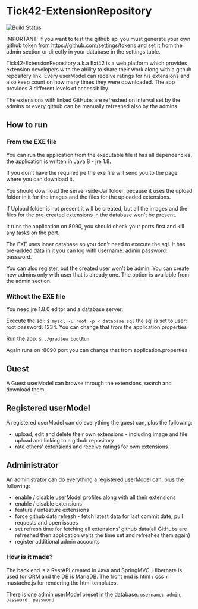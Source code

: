 # Tick42-ExtensionRepository

[![Build Status](https://travis-ci.org/Smytt/Tick42-ExtensionRepository.svg?branch=master)](https://travis-ci.org/Smytt/Tick42-ExtensionRepository)

IMPORTANT: If you want to test the github api you must generate your own github token from https://github.com/settings/tokens and set it from the admin section or directly in your database in the settings table.

Tick42-ExtensionRepository a.k.a Ext42 is a web platform which provides extension developers with the ability to share their work along with a github repository link. Every userModel can receive ratings for his extensions and also keep count on how many times they were downloaded. The app provides 3 different levels of accessibility.

The extensions with linked GitHubs are refreshed on interval set by the admins or every github can be manually refreshed also by the admins.

## How to run

### From the EXE file

You can run the application from the executable file it has all dependencies, the application is written in Java 8 - jre 1.8.

If you don't have the required jre the exe file will send you to the page where you can download it.

You should download the server-side-Jar folder, because it uses the upload folder in it for the images and the files for the uploaded extensions.

If Upload folder is not present it will be created, but all the images and the files for the pre-created extensions in the database won't be present.

It runs the application on 8090, you should check your ports first and kill any tasks on the port.

The EXE uses inner database so you don't need to execute the sql. It has pre-added data in it you can log with username: admin password: password.

You can also register, but the created user won't be admin. You can create new admins only with user that is already one. The option is available from the admin section.

### Without the EXE file

You need jre 1.8.0 editor and a database server:

Execute the sql:
`$ mysql -u root -p < database.sql`
the sql is set to user: root password: 1234. You can change that from the application.properties

Run the app:
`$ ./gradlew bootRun`

Again runs on :8090 port you can change that from application.properties

## Guest

A Guest userModel can browse through the extensions, search and download them.

## Registered userModel

A registered userModel can do everything the guest can, plus the following:
* upload, edit and delete their own extensions - including image and file upload and linking to a github repository
* rate others' extensions and receive ratings for own extensions

## Administrator

An administrator can do everything a registered userModel can, plus the following:
* enable / disable userModel profiles along with all their extensions
* enable / disable extensions
* feature / unfeature extensions
* force github data refresh - fetch latest data for last commit date, pull requests and open issues
* set refresh time for fetching all extensions' github data(all GitHubs are refreshed then application waits the time set and refreshes them again)
* register additional admin accounts

### How is it made?

The back end is a RestAPI created in Java and SpringMVC. Hibernate is used for ORM and the DB is MariaDB.
The front end is html / css + mustache.js for rendering the html templates.

There is one admin userModel preset in the database:
`username: admin`, `password: password`
